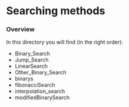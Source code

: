 # Searching methods 

### Overview 

In this directory you will find (in the right order):
* Binary_Search
* Jump_Search
* LinearSearch
* Other_Binary_Search
* binarys
* fibonacciSearch
* interpolation_search
* modifiedBinarySearch
